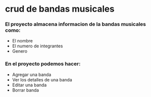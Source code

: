 # crud de bandas musicales

### El proyecto almacena informacion de la bandas musicales como:

- El nombre
- El numero de integrantes
- Genero

### En el proyecto podemos hacer:
- Agregar una banda
- Ver los detalles de una banda
- Editar una banda
- Borrar banda

